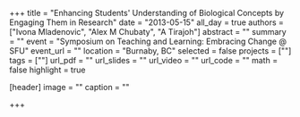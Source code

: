 +++
title = "Enhancing Students' Understanding of Biological Concepts by Engaging Them in Research"
date = "2013-05-15"
all_day = true
authors = ["Ivona Mladenovic", "Alex M Chubaty", "A Tirajoh"]
abstract = ""
summary = ""
event = "Symposium on Teaching and Learning: Embracing Change @ SFU"
event_url = ""
location = "Burnaby, BC"
selected = false
projects = [""]
tags = [""]
url_pdf = ""
url_slides = ""
url_video = ""
url_code = ""
math = false
highlight = true

[header]
image = ""
caption = ""

+++
